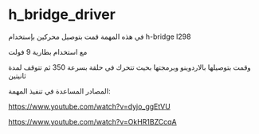 # h_bridge_driver

في هذه المهمة قمت بتوصيل محركين بإستخدام h-bridge l298

مع استخدام بطارية 9 فولت

وقمت بتوصيلها بالاردوينو وبرمجتها بحيث تتحرك في حلقة بسرعة 350 ثم تتوقف لمدة ثانيتين



المصادر المساعدة في تنفيذ المهمة:

https://www.youtube.com/watch?v=dyjo_ggEtVU

https://www.youtube.com/watch?v=OkHR1BZCcqA
